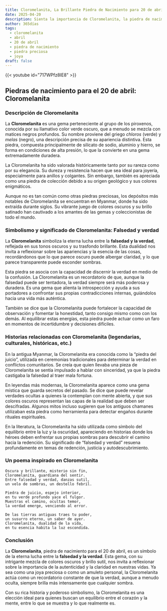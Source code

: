 ```yaml
---
title: Cloromelanita, La Brillante Piedra de Nacimiento para 20 de abril
date: 2025-04-20
description: Sienta la importancia de Cloromelanita, la piedra de nacimiento de 20 de abril que simboliza Falsedad y verdad. Deje que su belleza y significado iluminen su día.
author: 365días
tags:
  - cloromelanita
  - abril
  - 20 de abril
  - piedra de nacimiento
  - piedra preciosa
  - joya
draft: false
---
```


{{< youtube id="717WPfz8IE8" >}}

## Piedras de nacimiento para el 20 de abril: Cloromelanita

### Descripción de Cloromelanita

La **Cloromelanita** es una gema perteneciente al grupo de los piroxenos, conocida por su llamativo color verde oscuro, que a menudo se mezcla con matices negros profundos. Su nombre proviene del griego _chloros_ (verde) y _melas_ (negro), una descripción precisa de su apariencia distintiva. Esta piedra, compuesta principalmente de silicato de sodio, aluminio y hierro, se forma en condiciones de alta presión, lo que la convierte en una gema extremadamente duradera.

La Cloromelanita ha sido valorada históricamente tanto por su rareza como por su elegancia. Su dureza y resistencia hacen que sea ideal para joyería, especialmente para anillos y colgantes. Sin embargo, también es apreciada como una piedra de colección debido a su origen geológico y sus colores enigmáticos.

Aunque no es tan común como otras piedras preciosas, los depósitos más notables de Cloromelanita se encuentran en Myanmar, donde ha sido extraída durante siglos. Su vibrante juego de colores oscuros y su brillo satinado han cautivado a los amantes de las gemas y coleccionistas de todo el mundo.

### Simbolismo y significado de Cloromelanita: Falsedad y verdad

La **Cloromelanita** simboliza la eterna lucha entre la **falsedad y la verdad**, reflejada en sus tonos oscuros y su trasfondo brillante. Esta dualidad nos invita a reflexionar sobre las apariencias y la esencia de las cosas, recordándonos que lo que parece oscuro puede albergar claridad, y lo que parece transparente puede esconder sombras.

Esta piedra se asocia con la capacidad de discernir la verdad en medio de la confusión. La Cloromelanita es un recordatorio de que, aunque la falsedad puede ser tentadora, la verdad siempre será más poderosa y duradera. Es una gema que alienta la introspección y ayuda a sus portadores a confrontar sus propias contradicciones internas, guiándolos hacia una vida más auténtica.

También se dice que la Cloromelanita puede fortalecer la capacidad de observación y fomentar la honestidad, tanto consigo mismo como con los demás. Al equilibrar estas energías, esta piedra puede actuar como un faro en momentos de incertidumbre y decisiones difíciles.

### Historias relacionadas con Cloromelanita (legendarias, culturales, históricas, etc.)

En la antigua Myanmar, la Cloromelanita era conocida como la “piedra del juicio”, utilizada en ceremonias tradicionales para determinar la verdad en conflictos comunitarios. Se creía que quien llevaba una pieza de Cloromelanita se sentía impulsado a hablar con sinceridad, ya que la piedra castigaba la falsedad al traer mala fortuna.

En leyendas más modernas, la Cloromelanita aparece como una gema mística que guarda secretos del pasado. Se dice que puede revelar verdades ocultas a quienes la contemplan con mente abierta, y que sus colores oscuros representan las capas de la realidad que deben ser descifradas. Algunos mitos incluso sugieren que los antiguos chamanes utilizaban esta piedra como herramienta para detectar engaños durante rituales espirituales.

En la literatura, la Cloromelanita ha sido utilizada como símbolo del equilibrio entre la luz y la oscuridad, apareciendo en historias donde los héroes deben enfrentar sus propias sombras para descubrir el camino hacia la redención. Su significado de “falsedad y verdad” resuena profundamente en temas de redención, justicia y autodescubrimiento.

### Un poema inspirado en Cloromelanita

```
Oscura y brillante, misterio sin fin,  
Cloromelanita, guardiana del sentir.  
Entre falsedad y verdad, danzas sutil,  
un velo de sombras, un destello febril.  

Piedra de juicio, espejo interior,  
en tu verde profundo yace el fulgor.  
Muestras el camino, ocultas temor,  
la verdad emerge, venciendo al error.  

De las tierras antiguas traes tu poder,  
un susurro eterno, un saber de ayer.  
Cloromelanita, dualidad de la vida,  
en tu esencia habita la luz escondida.
```

### Conclusión

La **Cloromelanita**, piedra de nacimiento para el 20 de abril, es un símbolo de la eterna lucha entre la **falsedad y la verdad**. Esta gema, con su intrigante mezcla de colores oscuros y brillo sutil, nos invita a reflexionar sobre la importancia de la autenticidad y la claridad en nuestras vidas. Ya sea como una joya preciosa o como un amuleto personal, la Cloromelanita actúa como un recordatorio constante de que la verdad, aunque a menudo oculta, siempre brilla más intensamente que cualquier sombra.

Con su rica historia y poderoso simbolismo, la Cloromelanita es una elección ideal para quienes buscan un equilibrio entre el corazón y la mente, entre lo que se muestra y lo que realmente es.